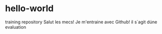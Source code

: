 # hello-world
training repository
Salut les mecs!
Je m'entraine avec Github! il s´agit dúne evaluation
